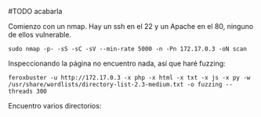 #TODO acabarla

Comienzo con un nmap. Hay un ssh en el 22 y un Apache en el 80, ninguno de ellos vulnerable.

```
sudo nmap -p- -sS -sC -sV --min-rate 5000 -n -Pn 172.17.0.3 -oN scan
```  

Inspeccionando la página no encuentro nada, así que haré fuzzing:
```
feroxbuster -u http://172.17.0.3 -x php -x html -x txt -x js -x py -w /usr/share/wordlists/directory-list-2.3-medium.txt -o fuzzing --threads 300  
```

Encuentro varios directorios: 